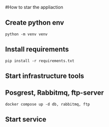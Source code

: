 #How to star the appliaction
## Create python env
```
python -m venv venv
```
## Install requirements
```
pip install -r requirements.txt
```
## Start infrastructure tools
## Posgrest, Rabbitmq, ftp-server
```
docker compose up -d db, rabbitmq, ftp
```
## Start service
